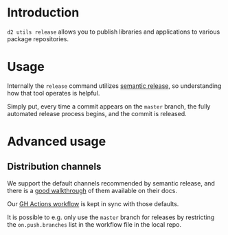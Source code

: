 # Introduction

`d2 utils release` allows you to publish libraries and applications to
various package repositories.

# Usage

Internally the `release` command utilizes [semantic
release](https://github.com/semantic-release/semantic-release), so
understanding how that tool operates is helpful.

Simply put, every time a commit appears on the `master` branch, the
fully automated release process begins, and the commit is released.

# Advanced usage

## Distribution channels

We support the default channels recommended by semantic release, and
there is a [good
walkthrough](https://github.com/semantic-release/semantic-release/blob/master/docs/recipes/distribution-channels.md)
of them available on their docs.

Our [GH Actions
workflow](https://github.com/dhis2/workflows/blob/master/ci/node-publish.yml#L5)
is kept in sync with those defaults.

It is possible to e.g. only use the `master` branch for releases by
restricting the `on.push.branches` list in the workflow file in the
local repo.
